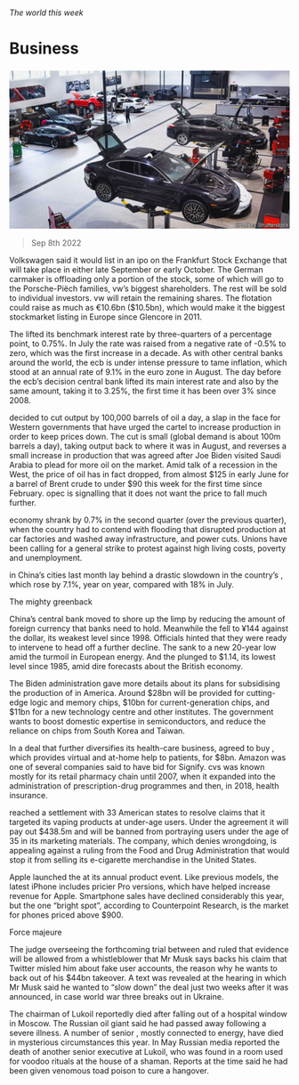 ###### The world this week

# Business 

#####  

![image](images/20220910_WWP003.jpg) 

> Sep 8th 2022 

Volkswagen said it would list  in an ipo on the Frankfurt Stock Exchange that will take place in either late September or early October. The German carmaker is offloading only a portion of the stock, some of which will go to the Porsche-Piëch families, vw’s biggest shareholders. The rest will be sold to individual investors. vw will retain the remaining shares. The flotation could raise as much as €10.6bn ($10.5bn), which would make it the biggest stockmarket listing in Europe since Glencore in 2011. 

The  lifted its benchmark interest rate by three-quarters of a percentage point, to 0.75%. In July the rate was raised from a negative rate of -0.5% to zero, which was the first increase in a decade. As with other central banks around the world, the ecb is under intense pressure to tame inflation, which stood at an annual rate of 9.1% in the euro zone in August. The day before the ecb’s decision  central bank lifted its main interest rate and also by the same amount, taking it to 3.25%, the first time it has been over 3% since 2008. 

 decided to cut output by 100,000 barrels of oil a day, a slap in the face for Western governments that have urged the cartel to increase production in order to keep prices down. The cut is small (global demand is about 100m barrels a day), taking output back to where it was in August, and reverses a small increase in production that was agreed after Joe Biden visited Saudi Arabia to plead for more oil on the market. Amid talk of a recession in the West, the price of oil has in fact dropped, from almost $125 in early June for a barrel of Brent crude to under $90 this week for the first time since February. opec is signalling that it does not want the price to fall much further. 

 economy shrank by 0.7% in the second quarter (over the previous quarter), when the country had to contend with flooding that disrupted production at car factories and washed away infrastructure, and power cuts. Unions have been calling for a general strike to protest against high living costs, poverty and unemployment. 

 in China’s cities last month lay behind a drastic slowdown in the country’s , which rose by 7.1%, year on year, compared with 18% in July. 

The mighty greenback

China’s central bank moved to shore up the limp  by reducing the amount of foreign currency that banks need to hold. Meanwhile the  fell to ¥144 against the dollar, its weakest level since 1998. Officials hinted that they were ready to intervene to head off a further decline. The  sank to a new 20-year low amid the turmoil in European energy. And the  plunged to $1.14, its lowest level since 1985, amid dire forecasts about the British economy. 

The Biden administration gave more details about its plans for subsidising the production of  in America. Around $28bn will be provided for cutting-edge logic and memory chips, $10bn for current-generation chips, and $11bn for a new technology centre and other institutes. The government wants to boost domestic expertise in semiconductors, and reduce the reliance on chips from South Korea and Taiwan.

In a deal that further diversifies its health-care business,   agreed to buy , which provides virtual and at-home help to patients, for $8bn. Amazon was one of several companies said to have bid for Signify. cvs was known mostly for its retail pharmacy chain until 2007, when it expanded into the administration of prescription-drug programmes and then, in 2018, health insurance. 

 reached a settlement with 33 American states to resolve claims that it targeted its vaping products at under-age users. Under the agreement it will pay out $438.5m and will be banned from portraying users under the age of 35 in its marketing materials. The company, which denies wrongdoing, is appealing against a ruling from the Food and Drug Administration that would stop it from selling its e-cigarette merchandise in the United States. 

Apple launched the  at its annual product event. Like previous models, the latest iPhone includes pricier Pro versions, which have helped increase revenue for Apple. Smartphone sales have declined considerably this year, but the one “bright spot”, according to Counterpoint Research, is the market for phones priced above $900. 

Force majeure

The judge overseeing the forthcoming trial between  and  ruled that evidence will be allowed from a whistleblower that Mr Musk says backs his claim that Twitter misled him about fake user accounts, the reason why he wants to back out of his $44bn takeover. A text was revealed at the hearing in which Mr Musk said he wanted to “slow down” the deal just two weeks after it was announced, in case world war three breaks out in Ukraine. 

The chairman of Lukoil reportedly died after falling out of a hospital window in Moscow. The Russian oil giant said he had passed away following a severe illness. A number of senior , mostly connected to energy, have died in mysterious circumstances this year. In May Russian media reported the death of another senior executive at Lukoil, who was found in a room used for voodoo rituals at the house of a shaman. Reports at the time said he had been given venomous toad poison to cure a hangover.

